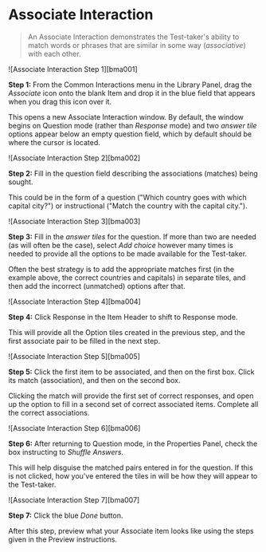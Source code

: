 # Associate Interaction #

>An Associate Interaction demonstrates the Test-taker's ability to match words or phrases that are similar in some way (*associative*) with each other. 

![Associate Interaction Step 1][bma001]

**Step 1:** From the Common Interactions menu in the Library Panel, drag the *Associate* icon onto the blank Item and drop it in the blue field that appears when you drag this icon over it.

This opens a new Associate Interaction window. By default, the window begins on Question mode (rather than *Response* mode) and two *answer tile* options appear below an empty question field, which by default should be where the cursor is located. 

![Associate Interaction Step 2][bma002]

**Step 2:** Fill in the question field describing the associations (matches) being sought. 

This could be in the form of a question ("Which country goes with which capital city?") or instructional ("Match the country with the capital city.").

![Associate Interaction Step 3][bma003]

**Step 3:** Fill in the *answer tiles* for the question. If more than two are needed (as will often be the case), select *Add choice* however many times is needed to provide all the options to be made available for the Test-taker.

Often the best strategy is to add the appropriate matches first (in the example above, the correct countries and capitals) in separate tiles, and then add the incorrect (unmatched) options after that. 

![Associate Interaction Step 4][bma004]

**Step 4:** Click Response in the Item Header to shift to Response mode.

This will provide all the Option tiles created in the previous step, and the first associate pair to be filled in the next step.

![Associate Interaction Step 5][bma005]

**Step 5:** Click the first item to be associated, and then on the first box. Click its match (association), and then on the second box.

Clicking the match will provide the first set of correct responses, and open up the option to fill in a second set of correct associated items. Complete all the correct associations.

![Associate Interaction Step 6][bma006]

**Step 6:** After returning to Question mode, in the Properties Panel, check the box instructing to *Shuffle Answers*. 

This will help disguise the matched pairs entered in for the question. If this is not clicked, how you've entered the tiles in will be how they will appear to the Test-taker.

![Associate Interaction Step 7][bma007]

**Step 7:** Click the blue *Done* button.

After this step, preview what your Associate item looks like using the steps given in the Preview instructions.